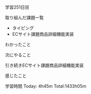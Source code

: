 学習251日目

取り組んだ課題一覧

- タイピング
- ECサイト課題商品詳細機能実装


わかったこと

次にやること

引き続きECサイト課題商品詳細機能実装

感じたこと

学習時間 Today: 4h45m Total:1433h05m